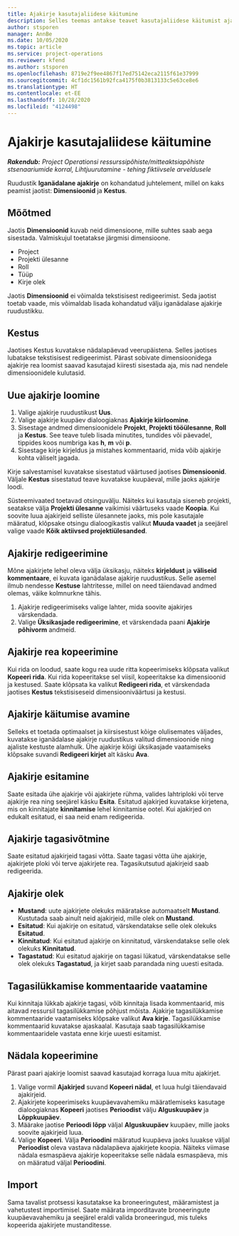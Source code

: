 ```yaml
---
title: Ajakirje kasutajaliidese käitumine
description: Selles teemas antakse teavet kasutajaliidese käitumist ajakirjega.
author: stsporen
manager: AnnBe
ms.date: 10/05/2020
ms.topic: article
ms.service: project-operations
ms.reviewer: kfend
ms.author: stsporen
ms.openlocfilehash: 8719e2f9ee4867f17ed75142eca2115f61e37999
ms.sourcegitcommit: 4cf1dc1561b92fca4175f0b3813133c5e63ce8e6
ms.translationtype: HT
ms.contentlocale: et-EE
ms.lasthandoff: 10/28/2020
ms.locfileid: "4124498"
---
```

# <a name="time-entry-ui-behavior"></a>Ajakirje kasutajaliidese käitumine

_**Rakendub:** Project Operationsi ressurssipõhiste/mitteaktsiapõhiste stsenaariumide korral,  Lihtjuurutamine - tehing fiktiivsele arveldusele_


Ruudustik **Iganädalane ajakirje** on kohandatud juhtelement, millel on kaks peamist jaotist: **Dimensioonid** ja **Kestus**.

## <a name="dimensions"></a>Mõõtmed
Jaotis **Dimensioonid** kuvab neid dimensioone, mille suhtes saab aega sisestada. Valmiskujul toetatakse järgmisi dimensioone.

  - Project
  - Projekti ülesanne
  - Roll
  - Tüüp
  - Kirje olek

Jaotis **Dimensioonid** ei võimalda tekstisisest redigeerimist. Seda jaotist toetab vaade, mis võimaldab lisada kohandatud välju iganädalase ajakirje ruudustikku.

## <a name="duration"></a>Kestus
Jaotises Kestus kuvatakse nädalapäevad veerupäistena. Selles jaotises lubatakse tekstisisest redigeerimist. Pärast sobivate dimensioonidega ajakirje rea loomist saavad kasutajad kiiresti sisestada aja, mis nad nendele dimensioonidele kulutasid.

## <a name="create-a-new-time-entry"></a>Uue ajakirje loomine

1. Valige ajakirje ruudustikust **Uus**. 
2. Valige ajakirje kuupäev dialoogiaknas **Ajakirje kiirloomine**.
3. Sisestage andmed dimensioonidele **Projekt**, **Projekti tööülesanne**, **Roll** ja **Kestus**. See teave tuleb lisada minutites, tundides või päevadel, tippides koos numbriga kas **h**, **m** või **p**. 
4. Sisestage kirje kirjeldus ja mistahes kommentaarid, mida võib ajakirje kohta väliselt jagada. 

Kirje salvestamisel kuvatakse sisestatud väärtused jaotises **Dimensioonid**. Väljale **Kestus** sisestatud teave kuvatakse kuupäeval, mille jaoks ajakirje loodi.

Süsteemivaated toetavad otsinguvälju. Näiteks kui kasutaja siseneb projekti, seatakse välja **Projekti ülesanne** vaikimisi väärtuseks vaade **Koopia**. Kui soovite luua ajakirjeid selliste ülesannete jaoks, mis pole kasutajale määratud, klõpsake otsingu dialoogikastis valikut **Muuda vaadet** ja seejärel valige vaade **Kõik aktiivsed projektiülesanded**.

## <a name="edit-a-time-entry"></a>Ajakirje redigeerimine 
Mõne ajakirjete lehel oleva välja üksikasju, näiteks **kirjeldust** ja **väliseid kommentaare**, ei kuvata iganädalase ajakirje ruudustikus. Selle asemel ilmub nendesse **Kestuse** lahtritesse, millel on need täiendavad andmed olemas, väike kolmnurkne tähis. 

1. Ajakirje redigeerimiseks valige lahter, mida soovite ajakirjes värskendada.
2. Valige **Üksikasjade redigeerimine**, et värskendada paani **Ajakirje põhivorm** andmeid. 

## <a name="copy-a-time-entry-row"></a>Ajakirje rea kopeerimine
Kui rida on loodud, saate kogu rea uude ritta kopeerimiseks klõpsata valikut **Kopeeri rida**. Kui rida kopeeritakse sel viisil, kopeeritakse ka dimensioonid ja kestused. Saate klõpsata ka valikut **Redigeeri rida**, et värskendada jaotises **Kestus** tekstisiseseid dimensiooniväärtusi ja kestusi.

## <a name="open-a-time-entry-behavior"></a>Ajakirje käitumise avamine
Selleks et toetada optimaalset ja kiirsisestust kõige olulisemates väljades, kuvatakse iganädalase ajakirje ruudustikus valitud dimensioonide ning ajaliste kestuste alamhulk. Ühe ajakirje kõigi üksikasjade vaatamiseks klõpsake suvandi **Redigeeri kirjet** alt käsku **Ava**.

## <a name="submit-a-time-entry"></a>Ajakirje esitamine
Saate esitada ühe ajakirje või ajakirjete rühma, valides lahtriploki või terve ajakirje rea ning seejärel käsku **Esita**. Esitatud ajakirjed kuvatakse kirjetena, mis on kinnitajate **kinnitamise** lehel kinnitamise ootel. Kui ajakirjed on edukalt esitatud, ei saa neid enam redigeerida.

## <a name="recall-a-time-entry"></a>Ajakirje tagasivõtmine
Saate esitatud ajakirjeid tagasi võtta. Saate tagasi võtta ühe ajakirje, ajakirjete ploki või terve ajakirjete rea. Tagasikutsutud ajakirjeid saab redigeerida.

## <a name="time-entry-status"></a>Ajakirje olek

- **Mustand**: uute ajakirjete olekuks määratakse automaatselt **Mustand**. Kustutada saab ainult neid ajakirjeid, mille olek on **Mustand**.
- **Esitatud**: Kui ajakirje on esitatud, värskendatakse selle olek olekuks **Esitatud**. 
- **Kinnitatud**: Kui esitatud ajakirje on kinnitatud, värskendatakse selle olek olekuks **Kinnitatud**. 
- **Tagastatud**: Kui esitatud ajakirje on tagasi lükatud, värskendatakse selle olek olekuks **Tagastatud**, ja kirjet saab parandada ning uuesti esitada. 

## <a name="view-rejection-comments"></a>Tagasilükkamise kommentaaride vaatamine
Kui kinnitaja lükkab ajakirje tagasi, võib kinnitaja lisada kommentaarid, mis aitavad ressursil tagasilükkamise põhjust mõista. Ajakirje tagasilükkamise kommentaaride vaatamiseks klõpsake valikut **Ava kirje**. Tagasilükkamise kommentaarid kuvatakse ajaskaalal. Kasutaja saab tagasilükkamise kommentaaridele vastata enne kirje uuesti esitamist.

## <a name="copy-week"></a>Nädala kopeerimine
Pärast paari ajakirje loomist saavad kasutajad korraga luua mitu ajakirjet.

1. Valige vormil **Ajakirjed** suvand **Kopeeri nädal**, et luua hulgi täiendavaid ajakirjeid. 
2. Ajakirjete kopeerimiseks kuupäevavahemiku määratlemiseks kasutage dialoogiaknas **Kopeeri** jaotises **Perioodist** välju **Alguskuupäev** ja **Lõppkuupäev**. 
3. Määrake jaotise **Perioodi lõpp** väljal **Alguskuupäev** kuupäev, mille jaoks soovite ajakirjeid luua. 
4. Valige **Kopeeri**. Välja **Perioodini** määratud kuupäeva jaoks luuakse väljal **Perioodist** oleva vastava nädalapäeva ajakirjete koopia. Näiteks viimase nädala esmaspäeva ajakirje kopeeritakse selle nädala esmaspäeva, mis on määratud väljal **Perioodini**.

## <a name="import"></a>Import
Sama tavalist protsessi kasutatakse ka broneeringutest, määramistest ja vahetustest importimisel. Saate määrata imporditavate broneeringute kuupäevavahemiku ja seejärel eraldi valida broneeringud, mis tuleks kopeerida ajakirjete mustanditesse. 
